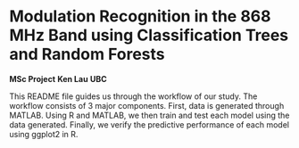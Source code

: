 Modulation Recognition in the 868 MHz Band using Classification Trees and Random Forests
===========

**MSc Project**
**Ken Lau**
**UBC**

This README file guides us through the workflow of our study. The workflow consists of 3 major components. 
First, data is generated through MATLAB. Using R and MATLAB, we then train and test each model using the data generated. 
Finally, we verify the predictive performance of each model using ggplot2 in R.





